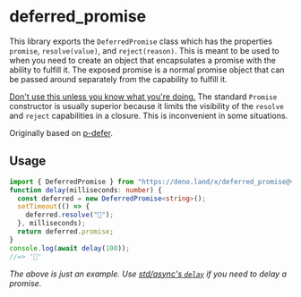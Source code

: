 # deferred_promise

This library exports the `DeferredPromise` class which has the properties
`promise`, `resolve(value)`, and `reject(reason)`. This is meant to be used to
when you need to create an object that encapsulates a promise with the ability
to fulfill it. The exposed promise is a normal promise object that can be passed
around separately from the capability to fulfill it.

[Don't use this unless you know what you're doing.](https://github.com/petkaantonov/bluebird/wiki/Promise-anti-patterns#the-deferred-anti-pattern)
The standard `Promise` constructor is usually superior because it limits the
visibility of the `resolve` and `reject` capabilities in a closure. This is
inconvenient in some situations.

Originally based on [p-defer](https://github.com/sindresorhus/p-defer).

## Usage

```typescript
import { DeferredPromise } from "https://deno.land/x/deferred_promise@v1.0.0/mod.ts";
function delay(milliseconds: number) {
  const deferred = new DeferredPromise<string>();
  setTimeout(() => {
    deferred.resolve("🦄");
  }, milliseconds);
  return deferred.promise;
}
console.log(await delay(100));
//=> '🦄'
```

_The above is just an example. Use
[std/async's `delay`](https://deno.land/std@0.126.0/async/delay.ts) if you need
to delay a promise._
